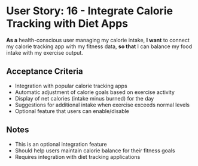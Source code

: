 # User Story: 16 - Integrate Calorie Tracking with Diet Apps

**As a** health-conscious user managing my calorie intake,
**I want** to connect my calorie tracking app with my fitness data,
**so that** I can balance my food intake with my exercise output.

## Acceptance Criteria

* Integration with popular calorie tracking apps
* Automatic adjustment of calorie goals based on exercise activity
* Display of net calories (intake minus burned) for the day
* Suggestions for additional intake when exercise exceeds normal levels
* Optional feature that users can enable/disable

## Notes

* This is an optional integration feature
* Should help users maintain calorie balance for their fitness goals
* Requires integration with diet tracking applications